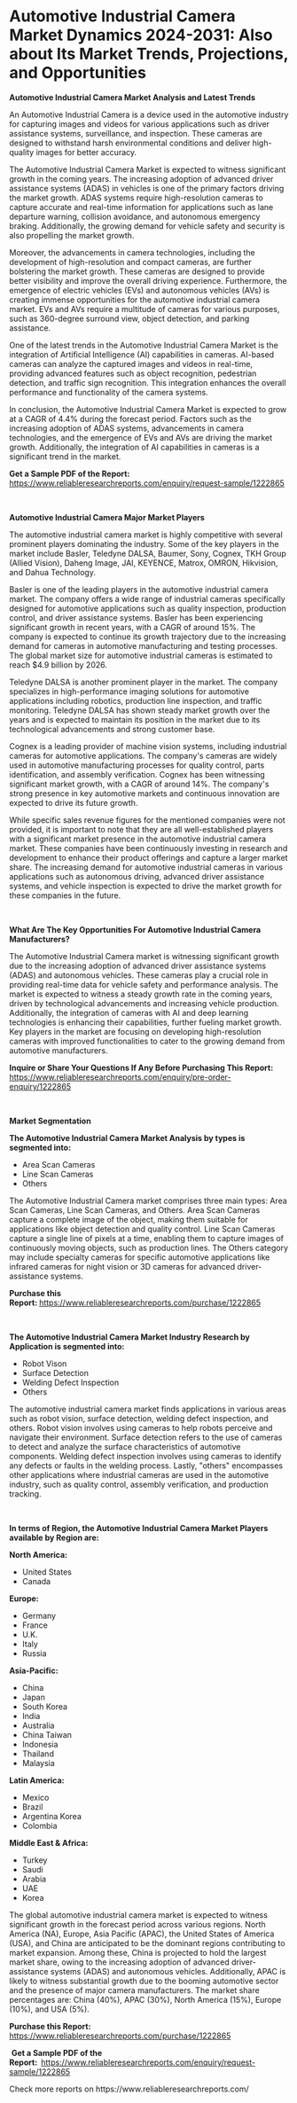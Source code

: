 <p><h1>Automotive Industrial Camera Market Dynamics 2024-2031: Also about Its Market Trends, Projections, and Opportunities</h1></p><p><strong>Automotive Industrial Camera Market Analysis and Latest Trends</strong></p>
<p><p>An Automotive Industrial Camera is a device used in the automotive industry for capturing images and videos for various applications such as driver assistance systems, surveillance, and inspection. These cameras are designed to withstand harsh environmental conditions and deliver high-quality images for better accuracy.</p><p>The Automotive Industrial Camera Market is expected to witness significant growth in the coming years. The increasing adoption of advanced driver assistance systems (ADAS) in vehicles is one of the primary factors driving the market growth. ADAS systems require high-resolution cameras to capture accurate and real-time information for applications such as lane departure warning, collision avoidance, and autonomous emergency braking. Additionally, the growing demand for vehicle safety and security is also propelling the market growth.</p><p>Moreover, the advancements in camera technologies, including the development of high-resolution and compact cameras, are further bolstering the market growth. These cameras are designed to provide better visibility and improve the overall driving experience. Furthermore, the emergence of electric vehicles (EVs) and autonomous vehicles (AVs) is creating immense opportunities for the automotive industrial camera market. EVs and AVs require a multitude of cameras for various purposes, such as 360-degree surround view, object detection, and parking assistance.</p><p>One of the latest trends in the Automotive Industrial Camera Market is the integration of Artificial Intelligence (AI) capabilities in cameras. AI-based cameras can analyze the captured images and videos in real-time, providing advanced features such as object recognition, pedestrian detection, and traffic sign recognition. This integration enhances the overall performance and functionality of the camera systems.</p><p>In conclusion, the Automotive Industrial Camera Market is expected to grow at a CAGR of 4.4% during the forecast period. Factors such as the increasing adoption of ADAS systems, advancements in camera technologies, and the emergence of EVs and AVs are driving the market growth. Additionally, the integration of AI capabilities in cameras is a significant trend in the market.</p></p>
<p><strong>Get a Sample PDF of the Report:&nbsp;</strong> <a href="https://www.reliableresearchreports.com/enquiry/request-sample/1222865">https://www.reliableresearchreports.com/enquiry/request-sample/1222865</a></p>
<p>&nbsp;</p>
<p><strong>Automotive Industrial Camera Major Market Players</strong></p>
<p><p>The automotive industrial camera market is highly competitive with several prominent players dominating the industry. Some of the key players in the market include Basler, Teledyne DALSA, Baumer, Sony, Cognex, TKH Group (Allied Vision), Daheng Image, JAI, KEYENCE, Matrox, OMRON, Hikvision, and Dahua Technology.</p><p>Basler is one of the leading players in the automotive industrial camera market. The company offers a wide range of industrial cameras specifically designed for automotive applications such as quality inspection, production control, and driver assistance systems. Basler has been experiencing significant growth in recent years, with a CAGR of around 15%. The company is expected to continue its growth trajectory due to the increasing demand for cameras in automotive manufacturing and testing processes. The global market size for automotive industrial cameras is estimated to reach $4.9 billion by 2026.</p><p>Teledyne DALSA is another prominent player in the market. The company specializes in high-performance imaging solutions for automotive applications including robotics, production line inspection, and traffic monitoring. Teledyne DALSA has shown steady market growth over the years and is expected to maintain its position in the market due to its technological advancements and strong customer base.</p><p>Cognex is a leading provider of machine vision systems, including industrial cameras for automotive applications. The company's cameras are widely used in automotive manufacturing processes for quality control, parts identification, and assembly verification. Cognex has been witnessing significant market growth, with a CAGR of around 14%. The company's strong presence in key automotive markets and continuous innovation are expected to drive its future growth.</p><p>While specific sales revenue figures for the mentioned companies were not provided, it is important to note that they are all well-established players with a significant market presence in the automotive industrial camera market. These companies have been continuously investing in research and development to enhance their product offerings and capture a larger market share. The increasing demand for automotive industrial cameras in various applications such as autonomous driving, advanced driver assistance systems, and vehicle inspection is expected to drive the market growth for these companies in the future.</p></p>
<p>&nbsp;</p>
<p><strong>What Are The Key Opportunities For Automotive Industrial Camera Manufacturers?</strong></p>
<p><p>The Automotive Industrial Camera market is witnessing significant growth due to the increasing adoption of advanced driver assistance systems (ADAS) and autonomous vehicles. These cameras play a crucial role in providing real-time data for vehicle safety and performance analysis. The market is expected to witness a steady growth rate in the coming years, driven by technological advancements and increasing vehicle production. Additionally, the integration of cameras with AI and deep learning technologies is enhancing their capabilities, further fueling market growth. Key players in the market are focusing on developing high-resolution cameras with improved functionalities to cater to the growing demand from automotive manufacturers.</p></p>
<p><strong>Inquire or Share Your Questions If Any Before Purchasing This Report:</strong> <a href="https://www.reliableresearchreports.com/enquiry/pre-order-enquiry/1222865">https://www.reliableresearchreports.com/enquiry/pre-order-enquiry/1222865</a></p>
<p>&nbsp;</p>
<p><strong>Market Segmentation</strong></p>
<p><strong>The Automotive Industrial Camera Market Analysis by types is segmented into:</strong></p>
<p><ul><li>Area Scan Cameras</li><li>Line Scan Cameras</li><li>Others</li></ul></p>
<p><p>The Automotive Industrial Camera market comprises three main types: Area Scan Cameras, Line Scan Cameras, and Others. Area Scan Cameras capture a complete image of the object, making them suitable for applications like object detection and quality control. Line Scan Cameras capture a single line of pixels at a time, enabling them to capture images of continuously moving objects, such as production lines. The Others category may include specialty cameras for specific automotive applications like infrared cameras for night vision or 3D cameras for advanced driver-assistance systems.</p></p>
<p><strong>Purchase this Report:&nbsp;</strong><a href="https://www.reliableresearchreports.com/purchase/1222865">https://www.reliableresearchreports.com/purchase/1222865</a></p>
<p>&nbsp;</p>
<p><strong>The Automotive Industrial Camera Market Industry Research by Application is segmented into:</strong></p>
<p><ul><li>Robot Vison</li><li>Surface Detection</li><li>Welding Defect Inspection</li><li>Others</li></ul></p>
<p><p>The automotive industrial camera market finds applications in various areas such as robot vision, surface detection, welding defect inspection, and others. Robot vision involves using cameras to help robots perceive and navigate their environment. Surface detection refers to the use of cameras to detect and analyze the surface characteristics of automotive components. Welding defect inspection involves using cameras to identify any defects or faults in the welding process. Lastly, "others" encompasses other applications where industrial cameras are used in the automotive industry, such as quality control, assembly verification, and production tracking.</p></p>
<p>&nbsp;</p>
<p><strong>In terms of Region, the Automotive Industrial Camera Market Players available by Region are:</strong></p>
<p>
    <p> <strong> North America: </strong>
        <ul>
            <li>United States</li>
            <li>Canada</li>
        </ul>
        </p> 
    <p> <strong> Europe: </strong>
        <ul>
            <li>Germany</li>
            <li>France</li>
            <li>U.K.</li>
            <li>Italy</li>
            <li>Russia</li>
        </ul>
        </p> 
    <p> <strong> Asia-Pacific: </strong>
        <ul>
            <li>China</li>
            <li>Japan</li>
            <li>South Korea</li>
            <li>India</li>
            <li>Australia</li>
            <li>China Taiwan</li>
            <li>Indonesia</li>
            <li>Thailand</li>
            <li>Malaysia</li>
        </ul>
        </p> 
    <p> <strong> Latin America: </strong>
        <ul>
            <li>Mexico</li>
            <li>Brazil</li>
            <li>Argentina Korea</li>
            <li>Colombia</li>
        </ul>
        </p> 
    <p> <strong> Middle East & Africa: </strong>
        <ul>
            <li>Turkey</li>
            <li>Saudi</li>
            <li>Arabia</li>
            <li>UAE</li>
            <li>Korea</li>
        </ul>
    </p>
    </p>
<p><p>The global automotive industrial camera market is expected to witness significant growth in the forecast period across various regions. North America (NA), Europe, Asia Pacific (APAC), the United States of America (USA), and China are anticipated to be the dominant regions contributing to market expansion. Among these, China is projected to hold the largest market share, owing to the increasing adoption of advanced driver-assistance systems (ADAS) and autonomous vehicles. Additionally, APAC is likely to witness substantial growth due to the booming automotive sector and the presence of major camera manufacturers. The market share percentages are: China (40%), APAC (30%), North America (15%), Europe (10%), and USA (5%).</p></p>
<p><strong>Purchase this Report: </strong><a href="https://www.reliableresearchreports.com/purchase/1222865">https://www.reliableresearchreports.com/purchase/1222865</a></p>
<p>&nbsp;<strong>Get a Sample PDF of the Report:&nbsp;&nbsp;</strong><a href="https://www.reliableresearchreports.com/enquiry/request-sample/1222865">https://www.reliableresearchreports.com/enquiry/request-sample/1222865</a></p>
<p><strong></strong></p>
<p>Check more reports on https://www.reliableresearchreports.com/</p>